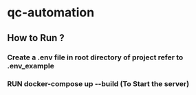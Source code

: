 # qc-automation
## How to Run ?
### Create a .env file in root directory of project refer to .env_example
### RUN docker-compose up --build (To Start the server) 
